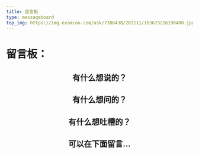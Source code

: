 ```yaml
---
title: 留言板 
type: messageboard
top_img: https://img.examcoo.com/ask/7386438/202111/163673216190400.jpg
--- 
```


# 留言板：
## <div align="center"> 有什么想说的？ </font>
## <div align="center"> 有什么想问的？ </font>
## <div align="center"> 有什么想吐槽的？ </font>
## <div align="center"> 可以在下面留言... </font>
